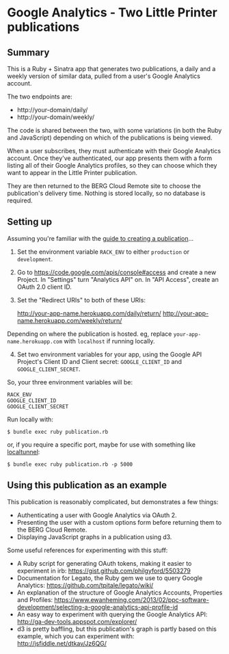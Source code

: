 
# Google Analytics - Two Little Printer publications

## Summary

This is a Ruby + Sinatra app that generates two publications, a daily and a weekly version of similar data, pulled from a user's Google Analytics account.

The two endpoints are:

* http://your-domain/daily/
* http://your-domain/weekly/

The code is shared between the two, with some variations (in both the Ruby and JavaScript) depending on which of the publications is being viewed.

When a user subscribes, they must authenticate with their Google Analytics account. Once they've authenticated, our app presents them with a form listing all of their Google Analytics profiles, so they can choose which they want to appear in the Little Printer publication.

They are then returned to the BERG Cloud Remote site to choose the publication's delivery time. Nothing is stored locally, so no database is required.


## Setting up

Assuming you're familiar with the [guide to creating a publication](http://remote.bergcloud.com/developers/reference)...

1. Set the environment variable `RACK_ENV` to either `production` or `development`.

2. Go to https://code.google.com/apis/console#access and create a new Project. In "Settings" turn "Analytics API" on. In "API Access", create an OAuth 2.0 client ID.

3. Set the "Redirect URIs" to both of these URIs:

    http://your-app-name.herokuapp.com/daily/return/
    http://your-app-name.herokuapp.com/weekly/return/

Depending on where the publication is hosted. eg, replace `your-app-name.herokuapp.com` with `localhost` if running locally. 

4. Set two environment variables for your app, using the Google API Project's Client ID and Client secret: `GOOGLE_CLIENT_ID` and `GOOGLE_CLIENT_SECRET`.

So, your three environment variables will be:

    RACK_ENV
    GOOGLE_CLIENT_ID
    GOOGLE_CLIENT_SECRET

Run locally with:

    $ bundle exec ruby publication.rb

or, if you require a specific port, maybe for use with something like [localtunnel](http://progrium.com/localtunnel/):

    $ bundle exec ruby publication.rb -p 5000


## Using this publication as an example

This publication is reasonably complicated, but demonstrates a few things:

* Authenticating a user with Google Analytics via OAuth 2.
* Presenting the user with a custom options form before returning them to the BERG Cloud Remote.
* Displaying JavaScript graphs in a publication using d3.

Some useful references for experimenting with this stuff:

* A Ruby script for generating OAuth tokens, making it easier to experiment in irb: https://gist.github.com/philgyford/5503279 
* Documentation for Legato, the Ruby gem we use to query Google Analytics:
https://github.com/tpitale/legato/wiki/
* An explanation of the structure of Google Analytics Accounts, Properties and Profiles: https://www.ewanheming.com/2013/02/ppc-software-development/selecting-a-google-analytics-api-profile-id
* An easy way to experiment with querying the Google Analytics API: http://ga-dev-tools.appspot.com/explorer/
* d3 is pretty baffling, but this publication's graph is partly based on this example, which you can experiment with: http://jsfiddle.net/dtkav/Jz6QG/ 
